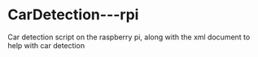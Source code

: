 # CarDetection---rpi
Car detection script on the raspberry pi, along with the xml document to help with car detection

